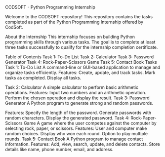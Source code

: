 CODSOFT - Python Programming Internship

Welcome to the CODSOFT repository! This repository contains the tasks completed as part of the Python Programming Internship offered by CodSoft.

About the Internship 
This internship focuses on building Python programming skills through various tasks. The goal is to complete at least three tasks successfully to qualify for the internship completion certificate.

Table of Contents 
  Task 1: To-Do List
  Task 2: Calculator
  Task 3: Password Generator
  Task 4: Rock-Paper-Scissors Game
  Task 5: Contact Book
Tasks
Task 1: To-Do List
  A command-line or GUI-based application to manage and organize tasks efficiently.
  Features:
    Create, update, and track tasks.
    Mark tasks as completed.
    Display all tasks.

Task 2: Calculator
  A simple calculator to perform basic arithmetic operations.
  Features:
    Input two numbers and an arithmetic operation.
    Perform the chosen operation and display the result.
Task 3: Password Generator
  A Python program to generate strong and random passwords.
  
  Features:
    Specify the length of the password.
    Generate passwords with random characters.
    Display the generated password.
Task 4: Rock-Paper-Scissors Game
  A game where the user competes against the computer by selecting rock, paper, or scissors.
  Features:
    User and computer make random choices.
    Display who won each round.
    Option to play multiple rounds.
Task 5: Contact Book
  A Python program to manage contact information.
  Features:
    Add, view, search, update, and delete contacts.
    Store details like name, phone number, email, and address.
